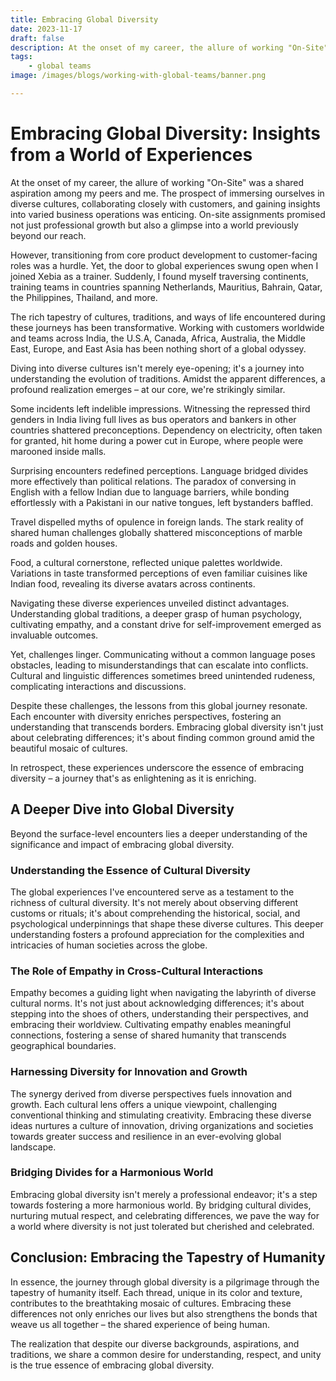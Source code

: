 ```yaml
---
title: Embracing Global Diversity
date: 2023-11-17
draft: false
description: At the onset of my career, the allure of working "On-Site" was a shared aspiration among my peers and me. The prospect of immersing ourselves in diverse cultures, collaborating closely with customers, and gaining insights into varied business operations was enticing. On-site assignments promised not just professional growth but also a glimpse into a world previously beyond our reach.
tags: 
    - global teams
image: /images/blogs/working-with-global-teams/banner.png

---
```


# Embracing Global Diversity: Insights from a World of Experiences

At the onset of my career, the allure of working "On-Site" was a shared aspiration among my peers and me. The prospect of immersing ourselves in diverse cultures, collaborating closely with customers, and gaining insights into varied business operations was enticing. On-site assignments promised not just professional growth but also a glimpse into a world previously beyond our reach.

However, transitioning from core product development to customer-facing roles was a hurdle. Yet, the door to global experiences swung open when I joined Xebia as a trainer. Suddenly, I found myself traversing continents, training teams in countries spanning Netherlands, Mauritius, Bahrain, Qatar, the Philippines, Thailand, and more.

The rich tapestry of cultures, traditions, and ways of life encountered during these journeys has been transformative. Working with customers worldwide and teams across India, the U.S.A, Canada, Africa, Australia, the Middle East, Europe, and East Asia has been nothing short of a global odyssey.

Diving into diverse cultures isn't merely eye-opening; it's a journey into understanding the evolution of traditions. Amidst the apparent differences, a profound realization emerges – at our core, we're strikingly similar.

Some incidents left indelible impressions. Witnessing the repressed third genders in India living full lives as bus operators and bankers in other countries shattered preconceptions. Dependency on electricity, often taken for granted, hit home during a power cut in Europe, where people were marooned inside malls.

Surprising encounters redefined perceptions. Language bridged divides more effectively than political relations. The paradox of conversing in English with a fellow Indian due to language barriers, while bonding effortlessly with a Pakistani in our native tongues, left bystanders baffled.

Travel dispelled myths of opulence in foreign lands. The stark reality of shared human challenges globally shattered misconceptions of marble roads and golden houses.

Food, a cultural cornerstone, reflected unique palettes worldwide. Variations in taste transformed perceptions of even familiar cuisines like Indian food, revealing its diverse avatars across continents.

Navigating these diverse experiences unveiled distinct advantages. Understanding global traditions, a deeper grasp of human psychology, cultivating empathy, and a constant drive for self-improvement emerged as invaluable outcomes.

Yet, challenges linger. Communicating without a common language poses obstacles, leading to misunderstandings that can escalate into conflicts. Cultural and linguistic differences sometimes breed unintended rudeness, complicating interactions and discussions.

Despite these challenges, the lessons from this global journey resonate. Each encounter with diversity enriches perspectives, fostering an understanding that transcends borders. Embracing global diversity isn't just about celebrating differences; it's about finding common ground amid the beautiful mosaic of cultures.

In retrospect, these experiences underscore the essence of embracing diversity – a journey that's as enlightening as it is enriching.

## A Deeper Dive into Global Diversity

Beyond the surface-level encounters lies a deeper understanding of the significance and impact of embracing global diversity.

### Understanding the Essence of Cultural Diversity

The global experiences I've encountered serve as a testament to the richness of cultural diversity. It's not merely about observing different customs or rituals; it's about comprehending the historical, social, and psychological underpinnings that shape these diverse cultures. This deeper understanding fosters a profound appreciation for the complexities and intricacies of human societies across the globe.

### The Role of Empathy in Cross-Cultural Interactions

Empathy becomes a guiding light when navigating the labyrinth of diverse cultural norms. It's not just about acknowledging differences; it's about stepping into the shoes of others, understanding their perspectives, and embracing their worldview. Cultivating empathy enables meaningful connections, fostering a sense of shared humanity that transcends geographical boundaries.

### Harnessing Diversity for Innovation and Growth

The synergy derived from diverse perspectives fuels innovation and growth. Each cultural lens offers a unique viewpoint, challenging conventional thinking and stimulating creativity. Embracing these diverse ideas nurtures a culture of innovation, driving organizations and societies towards greater success and resilience in an ever-evolving global landscape.

### Bridging Divides for a Harmonious World

Embracing global diversity isn't merely a professional endeavor; it's a step towards fostering a more harmonious world. By bridging cultural divides, nurturing mutual respect, and celebrating differences, we pave the way for a world where diversity is not just tolerated but cherished and celebrated.

## Conclusion: Embracing the Tapestry of Humanity

In essence, the journey through global diversity is a pilgrimage through the tapestry of humanity itself. Each thread, unique in its color and texture, contributes to the breathtaking mosaic of cultures. Embracing these differences not only enriches our lives but also strengthens the bonds that weave us all together – the shared experience of being human.

The realization that despite our diverse backgrounds, aspirations, and traditions, we share a common desire for understanding, respect, and unity is the true essence of embracing global diversity.

